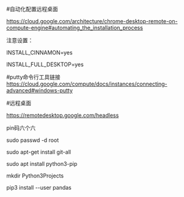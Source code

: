 #自动化配置远程桌面

https://cloud.google.com/architecture/chrome-desktop-remote-on-compute-engine#automating_the_installation_process

注意设置：

INSTALL_CINNAMON=yes

INSTALL_FULL_DESKTOP=yes


#putty命令行工具链接
https://cloud.google.com/compute/docs/instances/connecting-advanced#windows-putty

#远程桌面

https://remotedesktop.google.com/headless

pin码六个六

sudo passwd -d root

sudo apt-get install git-all

sudo apt install python3-pip

mkdir Python3Projects

pip3 install --user pandas


